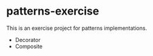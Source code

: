 # patterns-exercise

This is an exercise project for patterns implementations.

 - Decorator
 - Composite
